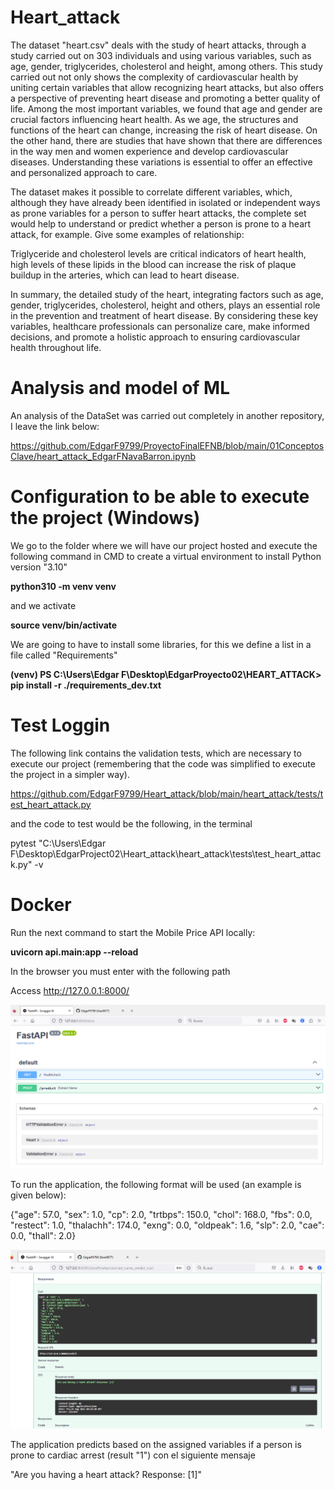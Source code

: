 
# Heart_attack
The dataset "heart.csv" deals with the study of heart attacks, through a study carried out on 303 individuals and using various variables, such as age, gender, triglycerides, cholesterol and height, among others. This study carried out not only shows the complexity of cardiovascular health by uniting certain variables that allow recognizing heart attacks, but also offers a perspective of preventing heart disease and promoting a better quality of life. Among the most important variables, we found that age and gender are crucial factors influencing heart health. As we age, the structures and functions of the heart can change, increasing the risk of heart disease. On the other hand, there are studies that have shown that there are differences in the way men and women experience and develop cardiovascular diseases. Understanding these variations is essential to offer an effective and personalized approach to care.

The dataset makes it possible to correlate different variables, which, although they have already been identified in isolated or independent ways as prone variables for a person to suffer heart attacks, the complete set would help to understand or predict whether a person is prone to a heart attack, for example. Give some examples of relationship:

Triglyceride and cholesterol levels are critical indicators of heart health, high levels of these lipids in the blood can increase the risk of plaque buildup in the arteries, which can lead to heart disease.

In summary, the detailed study of the heart, integrating factors such as age, gender, triglycerides, cholesterol, height and others, plays an essential role in the prevention and treatment of heart disease. By considering these key variables, healthcare professionals can personalize care, make informed decisions, and promote a holistic approach to ensuring cardiovascular health throughout life.


# Analysis and model of ML

An analysis of the DataSet was carried out completely in another repository, I leave the link below:

https://github.com/EdgarF9799/ProyectoFinalEFNB/blob/main/01ConceptosClave/heart_attack_EdgarFNavaBarron.ipynb


# Configuration to be able to execute the project (Windows)

We go to the folder where we will have our project hosted and execute the following command in CMD to create a virtual environment to install Python version "3.10"

**python310 -m venv venv**

and we activate 

**source venv/bin/activate**

We are going to have to install some libraries, for this we define a list in a file called "Requirements"

**(venv) PS C:\Users\Edgar F\Desktop\EdgarProyecto02\HEART_ATTACK> pip install -r ./requirements_dev.txt**


# Test Loggin

The following link contains the validation tests, which are necessary to execute our project (remembering that the code was simplified to execute the project in a simpler way).

https://github.com/EdgarF9799/Heart_attack/blob/main/heart_attack/tests/test_heart_attack.py


and the code to test would be the following, in the terminal

pytest "C:\Users\Edgar F\Desktop\EdgarProject02\Heart_attack\heart_attack\tests\test_heart_attack.py" -v


# Docker 

Run the next command to start the Mobile Price API locally:

**uvicorn api.main:app --reload**

In the browser you must enter with the following path

Access http://127.0.0.1:8000/


![Evidencia01](https://github.com/EdgarF9799/Heart_attack/blob/b89b024d34cf5d3cc0774604c7312d8de6c5539c/Images/01_EvidenciaApi.png)


To run the application, the following format will be used (an example is given below):

{"age": 57.0,
  "sex": 1.0,
  "cp": 2.0,
  "trtbps": 150.0,
  "chol": 168.0,
  "fbs": 0.0,
  "restect": 1.0,
  "thalachh": 174.0,
  "exng": 0.0,
  "oldpeak": 1.6,
  "slp": 2.0,
  "cae": 0.0,
  "thall": 2.0}

![Evidencia02](https://github.com/EdgarF9799/Heart_attack/blob/main/Images/02_EvidenciaApi.png)

The application predicts based on the assigned variables if a person is prone to cardiac arrest (result "1") con el siguiente mensaje

"Are you having a heart attack? Response: [1]"






